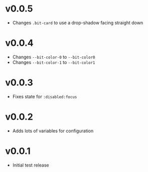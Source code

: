 # v0.0.5

- Changes `.bit-card` to use a drop-shadow facing straight down

# v0.0.4

- Changes `--bit-color-0` to `--bit-color0`
- Changes `--bit-color-1` to `--bit-color1`

# v0.0.3

- Fixes state for `:disabled:focus`

# v0.0.2

- Adds lots of variables for configuration

# v0.0.1

- Initial test release
